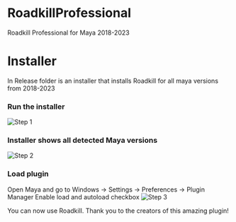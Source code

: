 # RoadkillProfessional
Roadkill Professional for Maya 2018-2023

# Installer
In Release folder is an installer that installs Roadkill for all maya versions from 2018-2023


### Run the installer 
![Step 1](https://github.com/monster-puppet/RoadKill/blob/main/instructions/installer_01.png?raw=true)

### Installer shows all detected Maya versions
![Step 2](https://github.com/monster-puppet/RoadKill/blob/main/instructions/installer_02.png?raw=true)

### Load plugin
Open Maya and go to Windows -> Settings -> Preferences -> Plugin Manager
Enable load and autoload checkbox
![Step 3](https://github.com/monster-puppet/RoadKill/blob/main/instructions/installer_03.png?raw=true)

You can now use Roadkill. Thank you to the creators of this amazing plugin!

